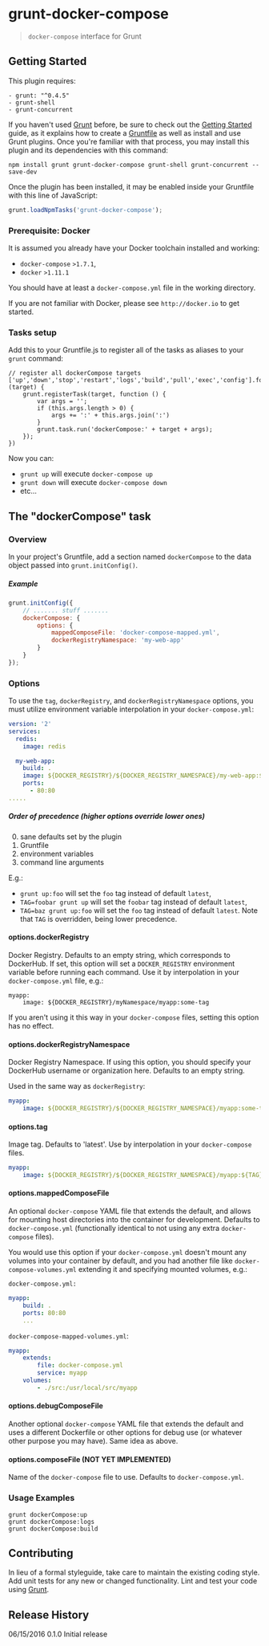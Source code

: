 # grunt-docker-compose

> `docker-compose` interface for Grunt

## Getting Started
This plugin requires:

	- grunt: "^0.4.5"
	- grunt-shell
	- grunt-concurrent

If you haven't used [Grunt](http://gruntjs.com/) before, be sure to check out the [Getting Started](http://gruntjs.com/getting-started) guide, as it explains how to create a [Gruntfile](http://gruntjs.com/sample-gruntfile) as well as install and use Grunt plugins. Once you're familiar with that process, you may install this plugin and its dependencies with this command:

```shell
npm install grunt grunt-docker-compose grunt-shell grunt-concurrent --save-dev
```

Once the plugin has been installed, it may be enabled inside your Gruntfile with this line of JavaScript:

```js
grunt.loadNpmTasks('grunt-docker-compose');
```

### Prerequisite: Docker
It is assumed you already have your Docker toolchain installed and working:

 - `docker-compose` `>1.7.1`, 
 - `docker` `>1.11.1`

You should have at least a `docker-compose.yml` file in the working directory.

If you are not familiar with Docker, please see `http://docker.io` to get started.

### Tasks setup
Add this to your Gruntfile.js to register all of the tasks as aliases to your `grunt` command:

	// register all dockerCompose targets
	['up','down','stop','restart','logs','build','pull','exec','config'].forEach(function (target) {
		grunt.registerTask(target, function () {
			var args = '';
			if (this.args.length > 0) {
				args += ':' + this.args.join(':')
			}
			grunt.task.run('dockerCompose:' + target + args);
		});
	})

Now you can:

- `grunt up` will execute `docker-compose up`
- `grunt down` will execute `docker-compose down`
- etc...


## The "dockerCompose" task

### Overview
In your project's Gruntfile, add a section named `dockerCompose` to the data object passed into `grunt.initConfig()`.

##### Example

```js
grunt.initConfig({
	// ....... stuff .......
	dockerCompose: {
   		options: {
   			mappedComposeFile: 'docker-compose-mapped.yml',
   			dockerRegistryNamespace: 'my-web-app'
   		}
	}
});
```

### Options

To use the `tag`, `dockerRegistry`, and `dockerRegistryNamespace` options, you must utilize environment variable interpolation in your `docker-compose.yml`:

```yaml
version: '2'
services:
  redis:
    image: redis

  my-web-app:
    build: .
    image: ${DOCKER_REGISTRY}/${DOCKER_REGISTRY_NAMESPACE}/my-web-app:${TAG}
    ports:
      - 80:80
.....
```


##### Order of precedence (higher options override lower ones)

0. sane defaults set by the plugin
0. Gruntfile
0. environment variables
0. command line arguments

E.g.:

- `grunt up:foo` will set the `foo` tag instead of default `latest`,
- `TAG=foobar grunt up` will set the `foobar` tag instead of default `latest`,
- `TAG=baz grunt up:foo` will set the `foo` tag instead of default `latest`. Note that `TAG` is overridden, being lower precedence.

#### options.dockerRegistry

Docker Registry. Defaults to an empty string, which corresponds to DockerHub. If set, this option will set a `DOCKER_REGISTRY` environment variable before running each command. Use it by interpolation in your `docker-compose.yml` file, e.g.:

```
myapp:
	image: ${DOCKER_REGISTRY}/myNamespace/myapp:some-tag
```

If you aren't using it this way in your `docker-compose` files, setting this option has no effect.

#### options.dockerRegistryNamespace

Docker Registry Namespace. If using this option, you should specify your DockerHub username or organization here. Defaults to an empty string.

Used in the same way as `dockerRegistry`:

```yaml
myapp:
	image: ${DOCKER_REGISTRY}/${DOCKER_REGISTRY_NAMESPACE}/myapp:some-tag
```


#### options.tag

Image tag. Defaults to 'latest'. Use by interpolation in your `docker-compose` files.

```yaml
myapp:
	image: ${DOCKER_REGISTRY}/${DOCKER_REGISTRY_NAMESPACE}/myapp:${TAG}
```


#### options.mappedComposeFile

An optional `docker-compose` YAML file that extends the default, and allows for mounting host directories into the container for development. Defaults to `docker-compose.yml` (functionally identical to not using any extra `docker-compose` files).

You would use this option if your `docker-compose.yml` doesn't mount any volumes into your container by default, and you had another file like `docker-compose-volumes.yml` extending it and specifying mounted volumes, e.g.:

`docker-compose.yml:`
```yaml
myapp:
	build: .
	ports: 80:80
	...
```

`docker-compose-mapped-volumes.yml`:
```yaml
myapp:
	extends:
		file: docker-compose.yml
		service: myapp
	volumes: 
		- ./src:/usr/local/src/myapp
```


#### options.debugComposeFile

Another optional `docker-compose` YAML file that extends the default and uses a different Dockerfile or other options for debug use (or whatever other purpose you may have). Same idea as above.


#### options.composeFile (NOT YET IMPLEMENTED)

Name of the `docker-compose` file to use. Defaults to `docker-compose.yml`.

### Usage Examples

```
grunt dockerCompose:up
grunt dockerCompose:logs
grunt dockerCompose:build
```

## Contributing
In lieu of a formal styleguide, take care to maintain the existing coding style. Add unit tests for any new or changed functionality. Lint and test your code using [Grunt](http://gruntjs.com/).

## Release History
06/15/2016 0.1.0 Initial release
